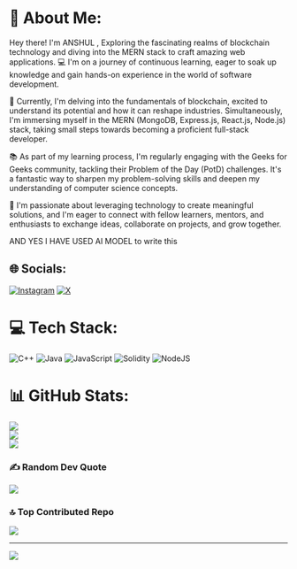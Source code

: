 # 💫 About Me:
 Hey there! I'm ANSHUL , Exploring the fascinating realms of blockchain technology and diving into the MERN stack to craft amazing web applications. 
 💻 I'm on a journey of continuous learning, eager to soak up knowledge and gain hands-on experience in the world of software development.

🔗 Currently, I'm delving into the fundamentals of blockchain, excited to understand its potential and how it can reshape industries. Simultaneously, I'm immersing myself in the MERN (MongoDB, Express.js, React.js, Node.js) stack, taking small steps towards becoming a proficient full-stack developer.

📚 As part of my learning process, I'm regularly engaging with the Geeks for Geeks community, tackling their Problem of the Day (PotD) challenges. It's a fantastic way to sharpen my problem-solving skills and deepen my understanding of computer science concepts.

🌱 I'm passionate about leveraging technology to create meaningful solutions, and I'm eager to connect with fellow learners, mentors, and enthusiasts to exchange ideas, collaborate on projects, and grow together.



AND YES I HAVE USED AI MODEL to write this 
## 🌐 Socials:
[![Instagram](https://img.shields.io/badge/Instagram-%23E4405F.svg?logo=Instagram&logoColor=white)](https://instagram.com/anshul55890) [![X](https://img.shields.io/badge/X-black.svg?logo=X&logoColor=white)](https://x.com/anshul558901) 

# 💻 Tech Stack:
![C++](https://img.shields.io/badge/c++-%2300599C.svg?style=for-the-badge&logo=c%2B%2B&logoColor=white) ![Java](https://img.shields.io/badge/java-%23ED8B00.svg?style=for-the-badge&logo=openjdk&logoColor=white) ![JavaScript](https://img.shields.io/badge/javascript-%23323330.svg?style=for-the-badge&logo=javascript&logoColor=%23F7DF1E) ![Solidity](https://img.shields.io/badge/Solidity-%23363636.svg?style=for-the-badge&logo=solidity&logoColor=white) ![NodeJS](https://img.shields.io/badge/node.js-6DA55F?style=for-the-badge&logo=node.js&logoColor=white)

# 📊 GitHub Stats:
![](https://github-readme-stats.vercel.app/api?username=geekyyanshul&theme=dark&hide_border=false&include_all_commits=true&count_private=true)<br/>
![](https://github-readme-streak-stats.herokuapp.com/?user=geekyyanshul&theme=dark&hide_border=false)<br/>
![](https://github-readme-stats.vercel.app/api/top-langs/?username=geekyyanshul&theme=dark&hide_border=false&include_all_commits=true&count_private=true&layout=compact)
 

### ✍️ Random Dev Quote
![](https://quotes-github-readme.vercel.app/api?type=horizontal&theme=radical)

### 🔝 Top Contributed Repo
![](https://github-contributor-stats.vercel.app/api?username=geekyyanshul&limit=5&theme=dark&combine_all_yearly_contributions=true)


---
[![](https://visitcount.itsvg.in/api?id=geekyyanshul&icon=0&color=0)](https://visitcount.itsvg.in)

<!-- Proudly created with GPRM ( https://gprm.itsvg.in ) -->
